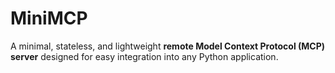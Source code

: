 # MiniMCP

A minimal, stateless, and lightweight **remote Model Context Protocol (MCP) server** designed for easy integration into any Python application.
